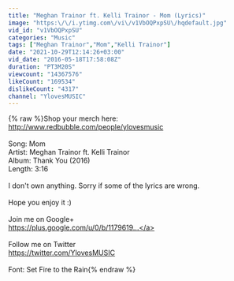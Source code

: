 ```yaml
---
title: "Meghan Trainor ft. Kelli Trainor - Mom (Lyrics)"
image: "https:\/\/i.ytimg.com\/vi\/v1VbOQPxpSU\/hqdefault.jpg"
vid_id: "v1VbOQPxpSU"
categories: "Music"
tags: ["Meghan Trainor","Mom","Kelli Trainor"]
date: "2021-10-29T12:14:26+03:00"
vid_date: "2016-05-18T17:58:08Z"
duration: "PT3M20S"
viewcount: "14367576"
likeCount: "169534"
dislikeCount: "4317"
channel: "YlovesMUSIC"
---
```

{% raw %}Shop your merch here: <a rel="nofollow" target="blank" href="http://www.redbubble.com/people/ylovesmusic">http://www.redbubble.com/people/ylovesmusic</a><br /><br />Song: Mom<br />Artist: Meghan Trainor ft. Kelli Trainor<br />Album: Thank You (2016)<br />Length: 3:16<br /><br />I don't own anything. Sorry if some of the lyrics are wrong.<br /><br />Hope you enjoy it :)<br /><br />Join me on Google+<br /><a rel="nofollow" target="blank" href="https://plus.google.com/u/0/b/1179619...">https://plus.google.com/u/0/b/1179619...</a><br /><br />Follow me on Twitter<br /><a rel="nofollow" target="blank" href="https://twitter.com/YlovesMUSIC">https://twitter.com/YlovesMUSIC</a><br /><br />Font: Set Fire to the Rain{% endraw %}

